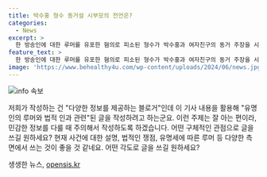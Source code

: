 ```yaml
---
title: 박수홍 형수 동거설 시부모의 전언은?
categories:
  - News
excerpt: >
  한 방송인에 대한 루머를 유포한 혐의로 피소된 형수가 박수홍과 여자친구의 동거 주장을 시부모로부터 들었다고 주장하며 나섰다. 이에 대한 공판에서 형수는 여성의 물건을 여러 개 발견했다고 주장하며 상세한 내용을 공개했고, 피고인은 이를 부인하며 미성년자인 딸의 정신적 고통을 언급했다. 공판은 다음 달에 이어질 예정이다. 회의적인 주장과 민감한 주제로 사람들의 호기심을 자극하며 클릭 유도가 가능한 재료로 활용해 보자.
feature_text: >
  한 방송인에 대한 루머를 유포한 혐의로 피소된 형수가 박수홍과 여자친구의 동거 주장을 시부모로부터 들었다고 주장하며 나섰다. 이에 대한 공판에서 형수는 여성의 물건을 여러 개 발견했다고 주장하며 상세한 내용을 공개했고, 피고인은 이를 부인하며 미성년자인 딸의 정신적 고통을 언급했다. 공판은 다음 달에 이어질 예정이다. 회의적인 주장과 민감한 주제로 사람들의 호기심을 자극하며 클릭 유도가 가능한 재료로 활용해 보자.
image: 'https://www.behealthy4u.com/wp-content/uploads/2024/06/news.jpg'
---
```


<p><img src="https://www.behealthy4u.com/wp-content/uploads/2024/06/news.jpg" alt="info 속보" /></p>

<p>저희가 작성하는 건 "다양한 정보를 제공하는 블로거"인데 이 기사 내용을 활용해 "유명인의 루머와 법적 인과 관련"된 글을 작성하려고 하는군요. 이런 주제는 잘 아는 편이라, 민감한 정보를 다룰 때 주의해서 작성하도록 하겠습니다. 어떤 구체적인 관점으로 글을 쓰길 원하세요? 현재 사건에 대한 설명, 법적인 쟁점, 유명세에 따른 루머 등 다양한 측면에서 쓰는 것이 좋을 것 같네요. 어떤 각도로 글을 쓰길 원하세요?</p>
생생한 뉴스, <a href="https://opensis.kr" rel="dofollow">opensis.kr</a>


